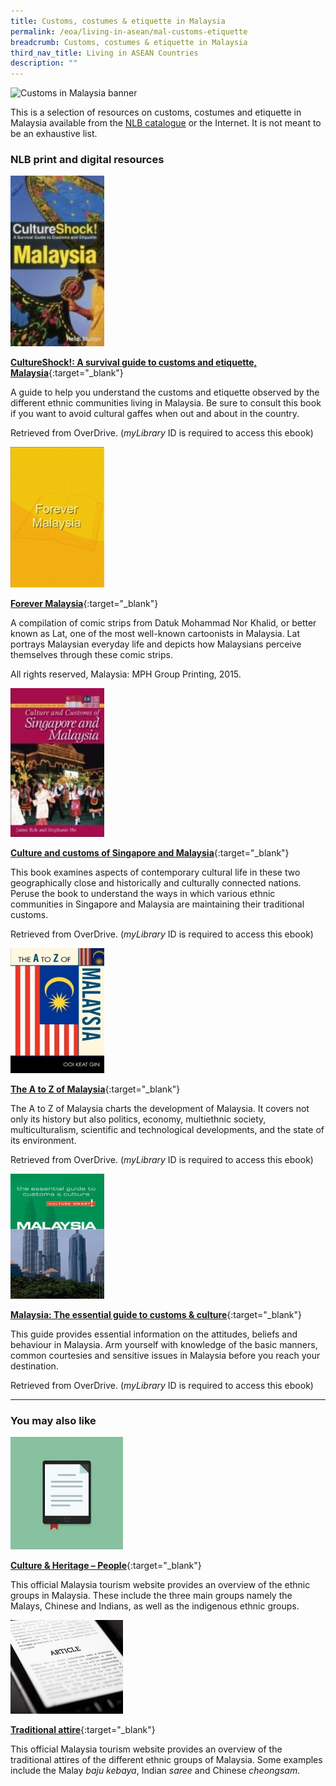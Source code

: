 ```yaml
---
title: Customs, costumes & etiquette in Malaysia
permalink: /eoa/living-in-asean/mal-customs-etiquette
breadcrumb: Customs, costumes & etiquette in Malaysia
third_nav_title: Living in ASEAN Countries
description: ""
---
```





<img src="/images/asean-living/Customs-Malaysia.jpg" alt="Customs in Malaysia banner" style="width:800px;" />

This is a selection of resources on customs, costumes and etiquette in Malaysia available from the [NLB catalogue](http://catalogue.nlb.gov.sg/) or the Internet.  It is not meant to be an exhaustive list.

### **NLB print and digital resources**

<img src="/images/book-covers/CultureShock-A-survival-guide-to-customs-and-etiquette-Malaysia.jpg" style="width:150px;" />

[**CultureShock!: A survival guide to customs and etiquette, Malaysia**](https://nlb.overdrive.com/media/1077594){:target="_blank"}

A guide to help you understand the customs and etiquette observed by the different ethnic communities living in Malaysia. Be sure to consult this book if you want to avoid cultural gaffes when out and about in the country.

Retrieved from OverDrive. (*myLibrary* ID is required to access this ebook)

<img src="/images/book-covers/Forever-Malaysia.png" style="width:150px;" />

[**Forever Malaysia**](http://eservice.nlb.gov.sg/item_holding.aspx?bid=202343826){:target="_blank"}

A compilation of comic strips from Datuk Mohammad Nor Khalid, or better known as Lat, one of the most well-known cartoonists in Malaysia. Lat portrays Malaysian everyday life and depicts how Malaysians perceive themselves through these comic strips.

All rights reserved, Malaysia: MPH Group Printing, 2015.

<img src="/images/book-covers/Culture-and-customs-of-Singapore-and-Malaysia.jpg" style="width:150px;" />

[**Culture and customs of Singapore and Malaysia**](https://nlb.overdrive.com/media/357391){:target="_blank"}

This book examines aspects of contemporary cultural life in these two geographically close and historically and culturally connected nations. Peruse the book to understand the ways in which various ethnic communities in Singapore and Malaysia are maintaining their traditional customs.

Retrieved from OverDrive. (*myLibrary* ID is required to access this ebook)

<img src="/images/book-covers/The-A-to-Z-of-Malaysia.jpg" style="width:150px;" />

[**The A to Z of Malaysia**](https://nlb.overdrive.com/media/1145038){:target="_blank"}

The A to Z of Malaysia charts the development of Malaysia. It covers not only its history but also politics, economy, multiethnic society, multiculturalism, scientific and technological developments, and the state of its environment.

Retrieved from OverDrive. (*myLibrary* ID is required to access this ebook)

<img src="/images/book-covers/Malaysia-The-essential-guide-to-customs-culture.jpg" style="width:150px;" />

[**Malaysia: The essential guide to customs & culture**](https://nlb.overdrive.com/media/%7B7E5DA98B-1526-4405-8B4B-C969ACA6608C%7D){:target="_blank"}

This guide provides essential information on the attitudes, beliefs and behaviour in Malaysia. Arm yourself with knowledge of the basic manners, common courtesies and sensitive issues in Malaysia before you reach your destination.

Retrieved from OverDrive. (*myLibrary* ID is required to access this ebook)

---

### **You may also like**

<img src="/images/resources/Article 2.jpg" style="width:180px;" />

[**Culture & Heritage – People**](http://www.malaysia.travel/en/es/about-malaysia/culture-n-heritage){:target="_blank"}

This official Malaysia tourism website provides an overview of the ethnic groups in Malaysia. These include the three main groups namely the Malays, Chinese and Indians, as well as the indigenous ethnic groups.

<img src="/images/resources/Article 3.jpg" style="width:180px;" />

[**Traditional attire**](http://www.malaysia.travel/en/es/about-malaysia/culture-n-heritage/traditional-attire){:target="_blank"}

This official Malaysia tourism website provides an overview of the traditional attires of the different ethnic groups of Malaysia. Some examples include the Malay *baju kebaya*, Indian *saree* and Chinese *cheongsam*.